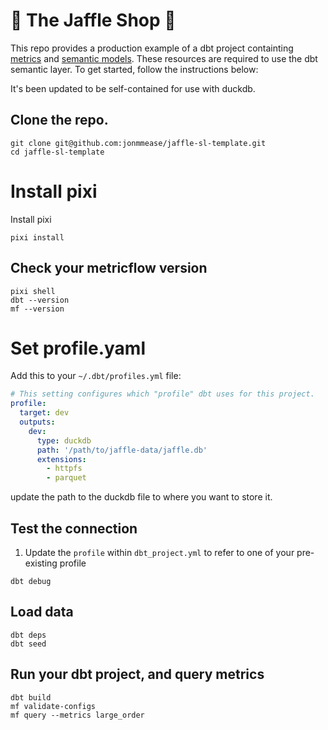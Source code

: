 # 🥪 The Jaffle Shop 🦘
This repo provides a production example of a dbt project containting [metrics](https://docs.getdbt.com/docs/build/metrics-overview) and [semantic models](https://docs.getdbt.com/docs/build/semantic-models). These resources are required to use the dbt semantic layer. To get started, follow the instructions below: 

It's been updated to be self-contained for use with duckdb.

## Clone the repo.

```shell
git clone git@github.com:jonmmease/jaffle-sl-template.git
cd jaffle-sl-template
```

# Install pixi
Install pixi

```
pixi install
```

## Check your metricflow version

```
pixi shell
dbt --version
mf --version
```

# Set profile.yaml

Add this to your `~/.dbt/profiles.yml` file:

```yaml
# This setting configures which "profile" dbt uses for this project.
profile:
  target: dev
  outputs:
    dev:
      type: duckdb
      path: '/path/to/jaffle-data/jaffle.db'
      extensions:
        - httpfs
        - parquet
```

update the path to the duckdb file to where you want to store it.

## Test the connection
1. Update the `profile` within `dbt_project.yml` to refer to one of your pre-existing profile

```shell
dbt debug
```

## Load data

```shell
dbt deps
dbt seed
```

## Run your dbt project, and query metrics

```shell
dbt build
mf validate-configs
mf query --metrics large_order
```
